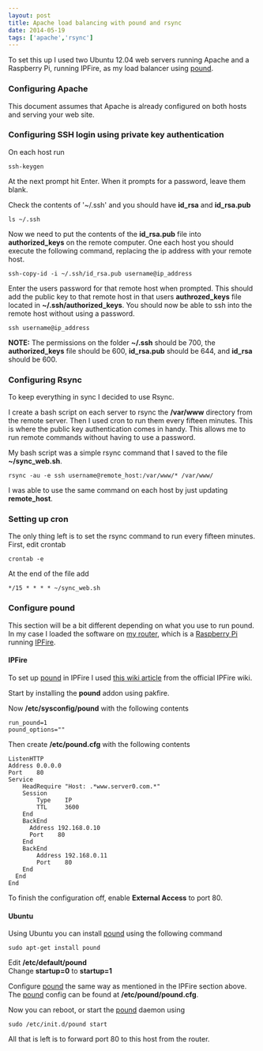 ```yaml
---
layout: post
title: Apache load balancing with pound and rsync
date: 2014-05-19
tags: ['apache','rsync']
---
```


To set this up I used two Ubuntu 12.04 web servers running Apache and a Raspberry Pi, running IPFire, as my load balancer using [pound](http://apsis.ch/pound).

### Configuring Apache
This document assumes that Apache is already configured on both hosts and serving your web site.  

### Configuring SSH login using private key authentication  
On each host run  

`ssh-keygen`  

At the next prompt hit Enter.  When it prompts for a password, leave them blank.  

Check the contents of '~/.ssh' and you should have **id_rsa** and **id_rsa.pub**  

`ls ~/.ssh`  

Now we need to put the contents of the **id_rsa.pub** file into **authorized_keys** on the remote computer.  One each host you should execute the following command, replacing the ip address with your remote host.  

`ssh-copy-id -i ~/.ssh/id_rsa.pub username@ip_address`  

Enter the users password for that remote host when prompted.  This should add the public key to that remote host in that users **authrozed_keys** file located in **~/.ssh/authorized_keys**.  You should now be able to ssh into the remote host without using a password.  

`ssh username@ip_address`  

**NOTE:**  The permissions on the folder **~/.ssh** should be 700, the **authorized_keys** file should be 600, **id_rsa.pub** should be 644, and **id_rsa** should be 600.  

### Configuring Rsync  
To keep everything in sync I decided to use Rsync.  

I create a bash script on each server to rsync the **/var/www** directory from the remote server.  Then I used cron to run them every fifteen minutes.  This is where the public key authentication comes in handy.  This allows me to run remote commands without having to use a password.  

My bash script was a simple rsync command that I saved to the file **~/sync_web.sh**.  

`rsync -au -e ssh username@remote_host:/var/www/* /var/www/`  

I was able to use the same command on each host by just updating **remote_host**.  

### Setting up cron  
The only thing left is to set the rsync command to run every fifteen minutes.  First, edit crontab  

`crontab -e`  

At the end of the file add  

`*/15 * * * * ~/sync_web.sh`  

### Configure pound  
This section will be a bit different depending on what you use to run pound.  In my case I loaded the software on [my router](http://tech.brookins.info/Raspi_Router_), which is a [Raspberry Pi](http://raspberrypi.org) running [IPFire](http://ipfire.org).

#### IPFire
To set up [pound](http://apsis.ch/pound) in IPFire I used [this wiki article](http://wiki.ipfire.org/en/addons/pound/start) from the official IPFire wiki.

Start by installing the **pound** addon using pakfire.

Now **/etc/sysconfig/pound** with the following contents

    run_pound=1  
    pound_options=""  


Then create **/etc/pound.cfg** with the following contents  


    ListenHTTP  
    Address 0.0.0.0  
    Port    80  
    Service  
        HeadRequire "Host: .*www.server0.com.*"  
        Session  
            Type    IP  
            TTL     3600  
        End  
        BackEnd  
          Address 192.168.0.10  
          Port    80  
        End  
        BackEnd  
            Address 192.168.0.11  
            Port    80  
        End  
      End  
    End  


To finish the configuration off,  enable **External Access** to port 80.


#### Ubuntu
Using Ubuntu you can install [pound](http://apsis.ch/pound) using the following command  

`sudo apt-get install pound`  

Edit **/etc/default/pound**  
Change **startup=0** to **startup=1**  

Configure [pound](http://apsis.ch/pound) the same way as mentioned in the IPFire section above.  The [pound](http://apsis.ch/pound) config can be found at **/etc/pound/pound.cfg**. 

Now you can reboot, or start the [pound](http://apsis.ch/pound) daemon using  

`sudo /etc/init.d/pound start`  

All that is left is to forward port 80 to this host from the router.  
